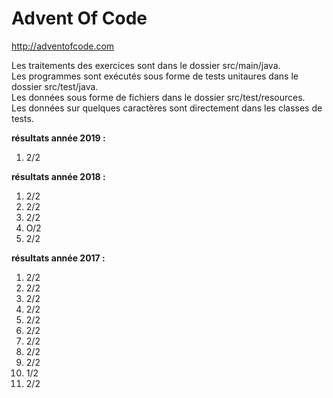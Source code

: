 # Advent Of Code

http://adventofcode.com

Les traitements des exercices sont dans le dossier src/main/java.  
Les programmes sont exécutés sous forme de tests unitaures dans le dossier src/test/java.  
Les données sous forme de fichiers dans le dossier src/test/resources.  
Les données sur quelques caractères sont directement dans les classes de tests.

**résultats année 2019 :**
1. 2/2

**résultats année 2018 :**
1. 2/2
2. 2/2
3. 2/2
4. O/2
5. 2/2

**résultats année 2017 :**
1. 2/2
2. 2/2
3. 2/2
4. 2/2
5. 2/2
6. 2/2
7. 2/2
8. 2/2
9. 2/2
10. 1/2
11. 2/2
